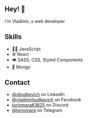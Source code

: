 ## Hey! 👋
I'm Vladimir, a web developer

## Skills
- 👨‍💻 JavaScript
- ⚙️ React
- 👁️ SASS, CSS, Styled Components
- 💽 Mongo

## Contact
- [@vbudkevich](https://www.linkedin.com/in/vbudkevich/) on LinkedIn
- [@vladimirbudkevich](https://www.facebook.com/profile.php?id=100008880375958) on Facebook
- [toriomara#3625](./) on Discord
- [@toriomara](./) on Telegram

<!--
**toriomara/toriomara** is a ✨ _special_ ✨ repository because its `README.md` (this file) appears on your GitHub profile.

Here are some ideas to get you started:

- 🔭 I’m currently working on ...
- 🌱 I’m currently learning ...
- 👯 I’m looking to collaborate on ...
- 🤔 I’m looking for help with ...
- 💬 Ask me about ...
- 📫 How to reach me: ...
- 😄 Pronouns: ...
- ⚡ Fun fact: ...
-->
